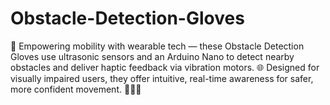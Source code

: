 # Obstacle-Detection-Gloves
🧤 Empowering mobility with wearable tech — these Obstacle Detection Gloves use ultrasonic sensors and an Arduino Nano to detect nearby obstacles and deliver haptic feedback via vibration motors. 🌐 Designed for visually impaired users, they offer intuitive, real-time awareness for safer, more confident movement. 🚶‍♂️✨
